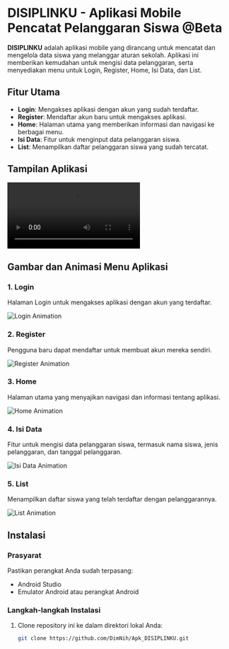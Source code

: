 # DISIPLINKU - Aplikasi Mobile Pencatat Pelanggaran Siswa @Beta

**DISIPLINKU** adalah aplikasi mobile yang dirancang untuk mencatat dan mengelola data siswa yang melanggar aturan sekolah. Aplikasi ini memberikan kemudahan untuk mengisi data pelanggaran, serta menyediakan menu untuk Login, Register, Home, Isi Data, dan List.

## Fitur Utama

- **Login**: Mengakses aplikasi dengan akun yang sudah terdaftar.
- **Register**: Mendaftar akun baru untuk mengakses aplikasi.
- **Home**: Halaman utama yang memberikan informasi dan navigasi ke berbagai menu.
- **Isi Data**: Fitur untuk menginput data pelanggaran siswa.
- **List**: Menampilkan daftar pelanggaran siswa yang sudah tercatat.

## Tampilan Aplikasi

![DISIPLINKU App Screenshot](Dokumentasi/test.mp4)

## Gambar dan Animasi Menu Aplikasi

### 1. **Login**
   Halaman Login untuk mengakses aplikasi dengan akun yang terdaftar.

   ![Login Animation](Dokumentasi/login.png)

### 2. **Register**
   Pengguna baru dapat mendaftar untuk membuat akun mereka sendiri.

   ![Register Animation](Dokumentasi/register.png)

### 3. **Home**
   Halaman utama yang menyajikan navigasi dan informasi tentang aplikasi.

   ![Home Animation](Dokumentasi/home.png)

### 4. **Isi Data**
   Fitur untuk mengisi data pelanggaran siswa, termasuk nama siswa, jenis pelanggaran, dan tanggal pelanggaran.

   ![Isi Data Animation](Dokumentasi/isian.png)

### 5. **List**
   Menampilkan daftar siswa yang telah terdaftar dengan pelanggarannya.

   ![List Animation](Dokumentasi/list.png)

## Instalasi

### Prasyarat

Pastikan perangkat Anda sudah terpasang:

- Android Studio
- Emulator Android atau perangkat Android

### Langkah-langkah Instalasi

1. Clone repository ini ke dalam direktori lokal Anda:
   ```bash
   git clone https://github.com/DimNih/Apk_DISIPLINKU.git
